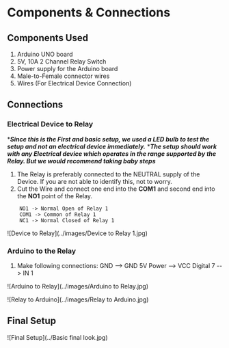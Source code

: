 # Components & Connections


## Components Used

 1. Arduino UNO board
 2. 5V, 10A 2 Channel Relay Switch
 3. Power supply for the Arduino board
 4. Male-to-Female connector wires
 5. Wires (For Electrical Device Connection)

## Connections

### Electrical Device to Relay
****Since this is the First and basic setup, we used a LED bulb to test the setup and not an electrical device immediately.***
****The setup should work with any Electrical device which operates in the range supported by the Relay. But we would recommend taking baby steps***

1. The Relay is preferably connected to the NEUTRAL supply of the Device. If you are not able to identify this, not to worry.
2. Cut the Wire and connect one end into the **COM1** and second end into the **NO1** point of the Relay.
```
	NO1 -> Normal Open of Relay 1
	COM1 -> Common of Relay 1
	NC1 -> Normal Closed of Relay 1
```
![Device to Relay](../images/Device to Relay 1.jpg)

### Arduino to the Relay
1. Make following connections:
	GND --> GND
	5V Power --> VCC
	Digital 7 --> IN 1

![Arduino to Relay](../images/Arduino to Relay.jpg)

![Relay to Arduino](../images/Relay to Arduino.jpg)


## Final Setup

![Final Setup](../Basic final look.jpg)
